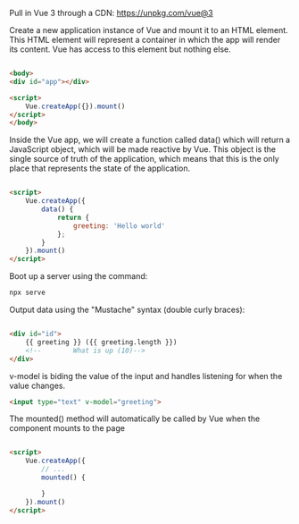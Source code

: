 Pull in Vue 3 through a CDN: https://unpkg.com/vue@3

Create a new application instance of Vue and mount it to an HTML element.
This HTML element will represent a container in which the app will render its content.
Vue has access to this element but nothing else.

```html

<body>
<div id="app"></div>

<script>
    Vue.createApp({}).mount()
</script>
</body>
```

Inside the Vue app, we will create a function called data() which will return a JavaScript object, which will be made
reactive by Vue.
This object is the single source of truth of the application, which means that this is the only place that represents
the state of the application.

```html

<script>
    Vue.createApp({
        data() {
            return {
                greeting: 'Hello world'
            };
        }
    }).mount()
</script>
```

Boot up a server using the command:

```bash
npx serve
```

Output data using the "Mustache" syntax (double curly braces):

```html

<div id="id">
    {{ greeting }} ({{ greeting.length }})
    <!--        What is up (10)-->
</div>
```

v-model is biding the value of the input and handles listening for when the value changes.

```html
<input type="text" v-model="greeting">
```

The mounted() method will automatically be called by Vue when the component mounts to the page

```html

<script>
    Vue.createApp({
        // ...
        mounted() {

        }
    }).mount()
</script>
```